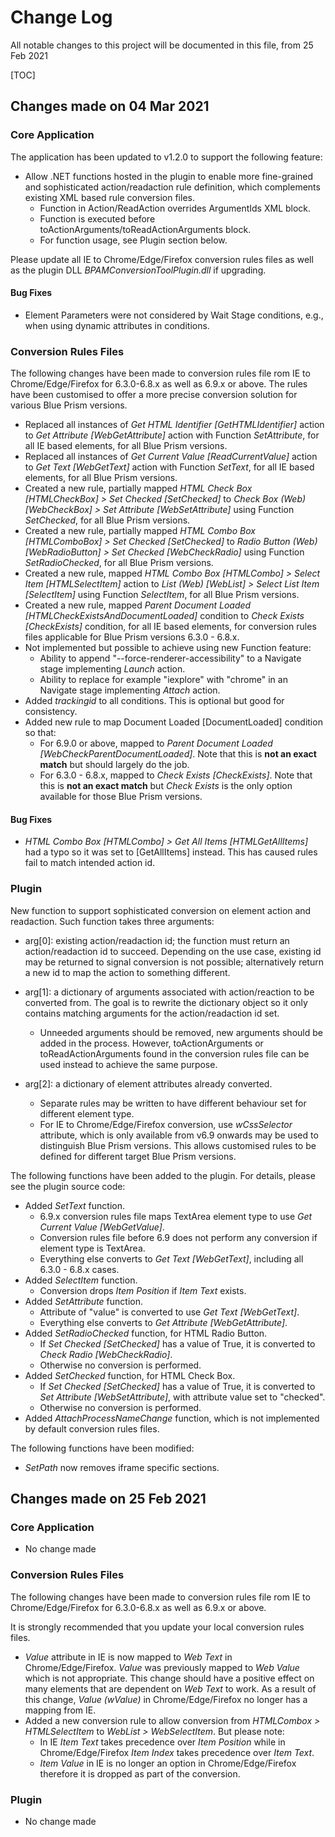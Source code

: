 # Change Log

All notable changes to this project will be documented in this file, from 25 Feb 2021

[TOC]

## Changes made on 04 Mar 2021

### Core Application

The application has been updated to v1.2.0 to support the following feature:

- Allow .NET functions hosted in the plugin to enable more fine-grained and sophisticated action/readaction rule definition, which complements existing XML based rule conversion files. 
  - Function in Action/ReadAction overrides ArgumentIds XML block.
  - Function is executed before toActionArguments/toReadActionArguments block.
  - For function usage, see Plugin section below.

Please update all IE to Chrome/Edge/Firefox conversion rules files as well as the plugin DLL *BPAMConversionToolPlugin.dll* if upgrading.

#### Bug Fixes

- Element Parameters were not considered by Wait Stage conditions, e.g., when using dynamic attributes in conditions.

### Conversion Rules Files

The following changes have been made to conversion rules file rom IE to Chrome/Edge/Firefox for 6.3.0-6.8.x as well as 6.9.x or above. The rules have been customised to offer a more precise conversion solution for various Blue Prism versions.

- Replaced all instances of *Get HTML Identifier [GetHTMLIdentifier]* action to *Get Attribute [WebGetAttribute]* action with Function *SetAttribute*, for all IE based elements, for all Blue Prism versions.
- Replaced all instances of *Get Current Value [ReadCurrentValue]* action to *Get Text [WebGetText]* action with Function *SetText*, for all IE based elements, for all Blue Prism versions. 
- Created a new rule, partially mapped *HTML Check Box [HTMLCheckBox] > Set Checked [SetChecked]* to *Check Box (Web) [WebCheckBox] > Set Attribute [WebSetAttribute]* using Function *SetChecked*, for all Blue Prism versions.
- Created a new rule, partially mapped *HTML Combo Box [HTMLComboBox] > Set Checked [SetChecked]* to *Radio Button (Web) [WebRadioButton] > Set Checked [WebCheckRadio]* using Function *SetRadioChecked*, for all Blue Prism versions.
- Created a new rule, mapped *HTML Combo Box [HTMLCombo] > Select Item [HTMLSelectItem]* action to *List (Web) [WebList] > Select List Item [SelectItem]* using Function *SelectItem*, for all Blue Prism versions. 
- Created a new rule, mapped *Parent Document Loaded [HTMLCheckExistsAndDocumentLoaded]* condition to *Check Exists [CheckExists]* condition, for all IE based elements, for conversion rules files applicable for Blue Prism versions 6.3.0 - 6.8.x.
- Not implemented but possible to achieve using new Function feature:
  - Ability to append "--force-renderer-accessibility" to a Navigate stage implementing *Launch* action.
  - Ability to replace for example "iexplore" with "chrome"  in an Navigate stage implementing *Attach* action.
- Added *trackingid* to all conditions. This is optional but good for consistency.
- Added new rule to map Document Loaded [DocumentLoaded] condition so that:
  - For 6.9.0 or above, mapped to *Parent Document Loaded [WebCheckParentDocumentLoaded]*. Note that this is **not an exact match** but should largely do the job.
  - For 6.3.0 - 6.8.x, mapped to *Check Exists [CheckExists]*. Note that this is **not an exact match** but *Check Exists* is the only option available for those Blue Prism versions.

#### Bug Fixes

- *HTML Combo Box [HTMLCombo] > Get All Items [HTMLGetAllItems]* had a typo so it was set to [GetAllItems] instead. This has caused rules fail to match intended action id. 

### Plugin

New function to support sophisticated conversion on element action and readaction. Such function takes three arguments:

- arg[0]: existing action/readaction id; the function must return an action/readaction id to succeed. Depending on the use case, existing id may be returned to signal conversion is not possible; alternatively return a new id to map the action to something different.
- arg[1]: a dictionary of arguments associated with action/reaction to be converted from. The goal is to rewrite the dictionary object so it only contains matching arguments for the action/readaction id set. 
  - Unneeded arguments should be removed, new arguments should be added in the process. However, toActionArguments or toReadActionArguments found in the conversion rules file can be used instead to achieve the same purpose.

- arg[2]: a dictionary of element attributes already converted. 
  - Separate rules may be written to have different behaviour set for different element type. 
  - For IE to Chrome/Edge/Firefox conversion, use *wCssSelector* attribute, which is only available from v6.9 onwards may be used to distinguish Blue Prism versions. This allows customised rules to be defined for different target Blue Prism versions.

The following functions have been added to the plugin. For details, please see the plugin source code:

- Added *SetText* function. 
  - 6.9.x conversion rules file maps TextArea element type to use *Get Current Value [WebGetValue]*.
  - Conversion rules file before 6.9 does not perform any conversion if element type is TextArea.
  - Everything else converts to *Get Text [WebGetText]*, including all 6.3.0 - 6.8.x cases.
- Added *SelectItem* function. 
  - Conversion drops *Item Position* if *Item Text* exists.
- Added *SetAttribute* function. 
  - Attribute of "value" is converted to use *Get Text [WebGetText]*.
  - Everything else converts to *Get Attribute [WebGetAttribute]*.
- Added *SetRadioChecked* function, for HTML Radio Button.
  - If *Set Checked [SetChecked]* has a value of True, it is converted to *Check Radio [WebCheckRadio]*.
  - Otherwise no conversion is performed.
- Added *SetChecked* function, for HTML Check Box.
  - If *Set Checked [SetChecked]* has a value of True, it is converted to *Set Attribute [WebSetAttribute]*, with attribute value set to "checked".
  - Otherwise no conversion is performed.
- Added *AttachProcessNameChange* function, which is not implemented by default conversion rules files.

The following functions have been modified:

- *SetPath* now removes iframe specific sections.

## Changes made on 25 Feb 2021

### Core Application

- No change made

### Conversion Rules Files

The following changes have been made to conversion rules file rom IE to Chrome/Edge/Firefox for 6.3.0-6.8.x as well as 6.9.x or above.

It is strongly recommended that you update your local conversion rules files.

- *Value* attribute in IE is now mapped to *Web Text* in Chrome/Edge/Firefox. *Value* was previously mapped to *Web Value* which is not appropriate. This change should have a positive effect on many elements that are dependent on *Web Text* to work. As a result of this change, *Value (wValue)* in Chrome/Edge/Firefox no longer has a mapping from IE.
- Added a new conversion rule to allow conversion from *HTMLCombox > HTMLSelectItem* to *WebList > WebSelectItem*. But please note:
    - In IE *Item Text* takes precedence over *Item Position* while in Chrome/Edge/Firefox *Item Index* takes precedence over *Item Text*. 
    - *Item Value* in IE is no longer an option in Chrome/Edge/Firefox therefore it is dropped as part of the conversion.

### Plugin

- No change made

  

  